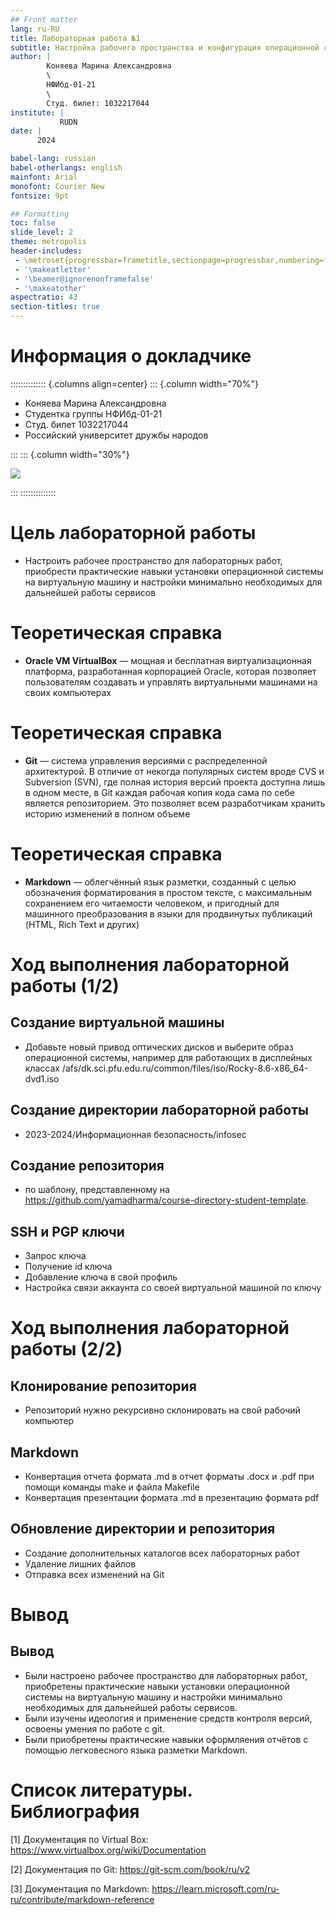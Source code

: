 ```yaml
---
## Front matter
lang: ru-RU
title: Лабораторная работа №1
subtitle: Настройка рабочего пространства и конфигурация операционной системы на виртуальную машину
author: |
        Коняева Марина Александровна
        \        
        НФИбд-01-21
        \
        Студ. билет: 1032217044
institute: |
           RUDN
date: |
      2024

babel-lang: russian
babel-otherlangs: english
mainfont: Arial
monofont: Courier New
fontsize: 9pt

## Formatting
toc: false
slide_level: 2
theme: metropolis
header-includes: 
 - \metroset{progressbar=frametitle,sectionpage=progressbar,numbering=fraction}
 - '\makeatletter'
 - '\beamer@ignorenonframefalse'
 - '\makeatother'
aspectratio: 43
section-titles: true
---
```


# Информация о докладчике

:::::::::::::: {.columns align=center}
::: {.column width="70%"}

  * Коняева Марина Александровна
  * Студентка группы НФИбд-01-21
  * Студ. билет 1032217044
  * Российский университет дружбы народов

:::
::: {.column width="30%"}

![](0.jpg)

:::
::::::::::::::

# Цель лабораторной работы

- Настроить рабочее пространство для лабораторных работ, приобрести практические навыки установки операционной системы на виртуальную машину и настройки минимально необходимых для дальнейшей работы сервисов

# Теоретическая справка

- **Oracle VM VirtualBox** — мощная и бесплатная виртуализационная платформа, разработанная корпорацией Oracle, которая позволяет пользователям создавать и управлять виртуальными машинами на своих компьютерах

# Теоретическая справка

- **Git** — система управления версиями с распределенной архитектурой. В отличие от некогда популярных систем вроде CVS и Subversion (SVN), где полная история версий проекта доступна лишь в одном месте, в Git каждая рабочая копия кода сама по себе является репозиторием. Это позволяет всем разработчикам хранить историю изменений в полном объеме

# Теоретическая справка

- **Markdown** — облегчённый язык разметки, созданный с целью обозначения форматирования в простом тексте, с максимальным сохранением его читаемости человеком, и пригодный для машинного преобразования в языки для продвинутых публикаций (HTML, Rich Text и других)

# Ход выполнения лабораторной работы (1/2)

## Создание виртуальной машины
- Добавьте новый привод оптических дисков и выберите образ операционной системы, например для работающих в дисплейных классах /afs/dk.sci.pfu.edu.ru/common/files/iso/Rocky-8.6-x86_64-dvd1.iso

## Создание директории лабораторной работы

- 2023-2024/Информационная безопасность/infosec

## Создание репозитория

- по шаблону, представленному на https://github.com/yamadharma/course-directory-student-template.

## SSH и PGP ключи

- Запрос ключа
- Получение id ключа
- Добавление ключа в свой профиль
- Настройка связи аккаунта со своей виртуальной машиной по ключу

# Ход выполнения лабораторной работы (2/2)


## Клонирование репозитория

- Репозиторий нужно рекурсивно склонировать на свой рабочий компьютер

## Markdown

- Конвертация отчета формата .md в отчет форматы .docx и .pdf при помощи команды make и файла Makefile
- Конвертация презентации формата .md в презентацию формата pdf

## Обновление директории и репозитория

- Создание дополнительных каталогов всех лабораторных работ
- Удаление лишних файлов
- Отправка всех изменений на Git

# Вывод

## Вывод

- Были настроено рабочее пространство для лабораторных работ, приобретены практические навыки
установки операционной системы на виртуальную машину и настройки минимально необходимых для дальнейшей работы сервисов.
- Были изучены идеология и применение средств контроля версий, освоены умения по работе с git.
- Были приобретены практические навыки оформляения отчётов с помощью легковесного языка разметки Markdown.

# Список литературы. Библиография

[1] Документация по Virtual Box: https://www.virtualbox.org/wiki/Documentation

[2] Документация по Git: https://git-scm.com/book/ru/v2

[3] Документация по Markdown: https://learn.microsoft.com/ru-ru/contribute/markdown-reference